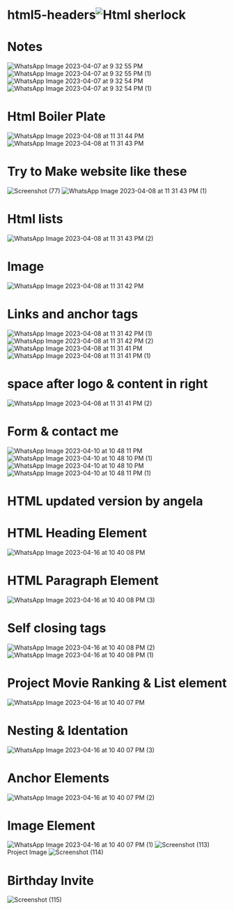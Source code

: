 

# html5-headers![Html sherlock](https://user-images.githubusercontent.com/126875304/230638232-969388d6-ac11-4ce2-9321-fcd7d3e3de3b.png)
# Notes
![WhatsApp Image 2023-04-07 at 9 32 55 PM](https://user-images.githubusercontent.com/126875304/230640433-e622fd62-932c-4e2e-b912-f9f4d47a6e37.jpeg)
![WhatsApp Image 2023-04-07 at 9 32 55 PM (1)](https://user-images.githubusercontent.com/126875304/230640430-6f418ff8-b289-40a0-8474-5e2fa89359d4.jpeg)
![WhatsApp Image 2023-04-07 at 9 32 54 PM](https://user-images.githubusercontent.com/126875304/230640426-4166ce02-aacc-44dc-98a5-21c1772d7f12.jpeg)
![WhatsApp Image 2023-04-07 at 9 32 54 PM (1)](https://user-images.githubusercontent.com/126875304/230640422-3873a63f-46c5-42c5-8204-42afdd70c1b8.jpeg)
# Html Boiler Plate
![WhatsApp Image 2023-04-08 at 11 31 44 PM](https://user-images.githubusercontent.com/126875304/230736561-6d002a2d-727e-4399-9aea-a0907f0c086b.jpeg)
![WhatsApp Image 2023-04-08 at 11 31 43 PM](https://user-images.githubusercontent.com/126875304/230736593-466f6fe5-a415-471f-bdda-4852413fd08a.jpeg)
# Try to Make website like these
![Screenshot (77)](https://user-images.githubusercontent.com/126875304/230736766-eefb13fa-4ff4-4b8c-9c3d-06c033aae244.png)
![WhatsApp Image 2023-04-08 at 11 31 43 PM (1)](https://user-images.githubusercontent.com/126875304/230736789-c9c7f753-d0e6-4573-8408-9bc7dbe25af6.jpeg)
# Html lists
![WhatsApp Image 2023-04-08 at 11 31 43 PM (2)](https://user-images.githubusercontent.com/126875304/230736867-fe303b61-5580-4608-86e0-83d9dcbe84c9.jpeg)
# Image
![WhatsApp Image 2023-04-08 at 11 31 42 PM](https://user-images.githubusercontent.com/126875304/230736969-558bcf2e-68d1-4c1f-b37f-8ba46d8fb365.jpeg)
# Links and anchor tags
![WhatsApp Image 2023-04-08 at 11 31 42 PM (1)](https://user-images.githubusercontent.com/126875304/230737012-06c0de2f-b6fb-4453-b57d-4405cf8fa604.jpeg)
![WhatsApp Image 2023-04-08 at 11 31 42 PM (2)](https://user-images.githubusercontent.com/126875304/230737025-d1dd9973-52d3-45d6-861f-ee4c8e16d3c6.jpeg)
![WhatsApp Image 2023-04-08 at 11 31 41 PM](https://user-images.githubusercontent.com/126875304/230737037-fa7db4da-45c7-4327-8965-37366a167892.jpeg)
![WhatsApp Image 2023-04-08 at 11 31 41 PM (1)](https://user-images.githubusercontent.com/126875304/230737057-226c635b-4ef4-4338-a203-7f91bc7191e0.jpeg)
# space after logo & content in right
![WhatsApp Image 2023-04-08 at 11 31 41 PM (2)](https://user-images.githubusercontent.com/126875304/230737115-8a4f6a2a-b772-4c3f-814b-840303361960.jpeg)
# Form & contact me
![WhatsApp Image 2023-04-10 at 10 48 11 PM](https://user-images.githubusercontent.com/126875304/230956034-9b98de5d-930e-4922-85ad-ed965c8f7ba6.jpeg)
![WhatsApp Image 2023-04-10 at 10 48 10 PM (1)](https://user-images.githubusercontent.com/126875304/230956100-e7f9cd30-e6c3-45ab-8e7f-b852328e603e.jpeg)
![WhatsApp Image 2023-04-10 at 10 48 10 PM](https://user-images.githubusercontent.com/126875304/230956150-4cbdb5bf-cea5-49b6-ba06-e02e3a81fae8.jpeg)
![WhatsApp Image 2023-04-10 at 10 48 11 PM (1)](https://user-images.githubusercontent.com/126875304/230956181-2069beba-9903-4250-a261-5f3855f11a72.jpeg)
# HTML updated version by angela
# HTML Heading Element
![WhatsApp Image 2023-04-16 at 10 40 08 PM](https://user-images.githubusercontent.com/126875304/232329142-74215c86-6337-46cd-86f5-576c1d842045.jpeg)
# HTML Paragraph Element
![WhatsApp Image 2023-04-16 at 10 40 08 PM (3)](https://user-images.githubusercontent.com/126875304/232329165-22008a71-b987-4a70-8119-6afbff810a3e.jpeg)
# Self closing tags
![WhatsApp Image 2023-04-16 at 10 40 08 PM (2)](https://user-images.githubusercontent.com/126875304/232329186-bea0cb75-2ec5-451e-819e-98e4bb20d485.jpeg)
![WhatsApp Image 2023-04-16 at 10 40 08 PM (1)](https://user-images.githubusercontent.com/126875304/232329199-42dd34eb-93b3-47dd-ba35-fac260867858.jpeg)
# Project Movie Ranking & List element
![WhatsApp Image 2023-04-16 at 10 40 07 PM](https://user-images.githubusercontent.com/126875304/232329216-2b3c2fb9-c014-4f07-9e20-4d9857c72e83.jpeg)
# Nesting & Identation
![WhatsApp Image 2023-04-16 at 10 40 07 PM (3)](https://user-images.githubusercontent.com/126875304/232329247-f5b9a4f3-d923-4969-a325-26baea59b567.jpeg)
# Anchor Elements
![WhatsApp Image 2023-04-16 at 10 40 07 PM (2)](https://user-images.githubusercontent.com/126875304/232329265-4f633971-88b4-4526-bb26-c35f3378c46c.jpeg)
# Image Element
![WhatsApp Image 2023-04-16 at 10 40 07 PM (1)](https://user-images.githubusercontent.com/126875304/232329324-75197083-e3fe-478d-b162-86959c17a23e.jpeg)
![Screenshot (113)](https://user-images.githubusercontent.com/126875304/232330037-3d84a1e6-6ce6-4436-94ea-56bbe7c33b2f.png)
Project Image 
![Screenshot (114)](https://user-images.githubusercontent.com/126875304/232330039-2c8ac58e-7f63-4a5a-8aa5-4fa1126be404.png)

# Birthday Invite
![Screenshot (115)](https://user-images.githubusercontent.com/126875304/232329953-8fd6279e-fbb0-4c50-a68a-3795794f9f88.png)
#
#
#
#
